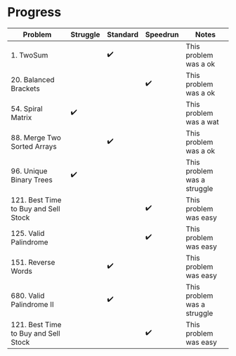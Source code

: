 # Progress
| Problem                 | Struggle    | Standard  | Speedrun | Notes |
| ---                     | ---         | ---       | ---      | ---   |
| 1. TwoSum |             |   ✔️    |      | This problem was a ok|
| 20. Balanced Brackets |            |       |    ✔️  | This problem was a ok|
| 54. Spiral Matrix |       ✔️      |       |      | This problem was a wat|
| 88. Merge Two Sorted Arrays |             |   ✔️    |      | This problem was a ok|
| 96. Unique Binary Trees  |      ✔️       |       |      | This problem was a struggle|
| 121. Best Time to Buy and Sell Stock |             |       |   ✔️   | This problem was easy|
| 125. Valid Palindrome  |            |       |   ✔️   | This problem was easy|
| 151. Reverse Words  |            |   ✔️    |      | This problem was easy|
| 680. Valid Palindrome II |             |    ✔️   |      | This problem was a struggle|
|121. Best Time to Buy and Sell Stock |             |       |   ✔️   | This problem was easy|